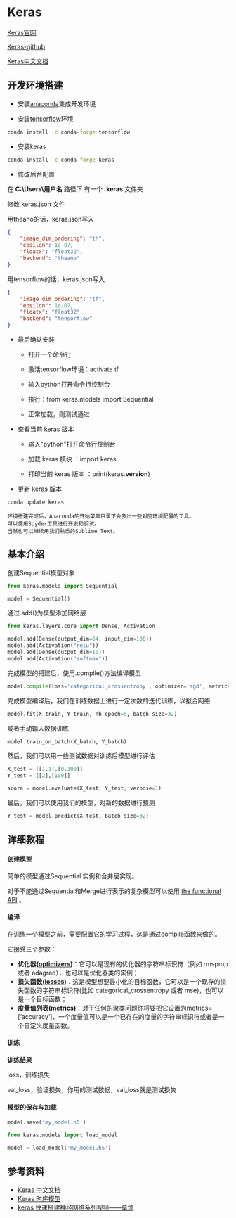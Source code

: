 # Keras

[Keras官网](https://keras.io/)

[Keras-github](https://github.com/fchollet/keras)

[Keras中文文档](http://keras-cn.readthedocs.io/en/latest/)

## 开发环境搭建

- 安装[anaconda](/机器学习/Anaconda.md)集成开发环境

- 安装[tensorflow](/机器学习/TensorFlow.md)环境

```cmd
conda install -c conda-forge tensorflow
```

- 安装keras

```cmd
conda install -c conda-forge keras
```

- 修改后台配置

在 **C:\Users\用户名** 路径下 有一个 **.keras** 文件夹 

修改 keras.json 文件

用theano的话，keras.json写入

```json
{
    "image_dim_ordering": "th", 
    "epsilon": 1e-07, 
    "floatx": "float32", 
    "backend": "theano"
}
```

用tensorflow的话，keras.json写入

```json
{
    "image_dim_ordering": "tf", 
    "epsilon": 1e-07, 
    "floatx": "float32", 
    "backend": "tensorflow"
}
```

- 最后确认安装

	- 打开一个命令行

	- 激活tensorflow环境：activate tf

	- 输入python打开命令行控制台

	- 执行：from keras.models import Sequential

	- 正常加载，则测试通过


- 查看当前 keras 版本

	- 输入"python"打开命令行控制台

	- 加载 keras 模块	：import keras

	- 打印当前 keras 版本	：print(keras.__version__)	


- 更新 keras 版本

```cmd
conda update keras
```


```
环境搭建完成后，Anaconda的开始菜单目录下会多出一些对应环境配置的工具。
可以使用Spyder工具进行开发和调试。
当然也可以继续用我们熟悉的Sublime Text。
```


## 基本介绍

创建Sequential模型对象

```python
from keras.models import Sequential

model = Sequential()
```

通过.add()为模型添加网络层

```python
from keras.layers.core import Dense, Activation

model.add(Dense(output_dim=64, input_dim=100))
model.add(Activation("relu"))
model.add(Dense(output_dim=10))
model.add(Activation("softmax"))
```

完成模型的搭建后，使用.compile()方法编译模型

```python
model.compile(loss='categorical_crossentropy', optimizer='sgd', metrics=['accuracy'])
```

完成模型编译后，我们在训练数据上进行一定次数的迭代训练，以拟合网络

```python
model.fit(X_train, Y_train, nb_epoch=5, batch_size=32)
```

或者手动输入数据训练

```python
model.train_on_batch(X_batch, Y_batch)
```

然后，我们可以用一些测试数据对训练后模型进行评估

```python
X_test = [[1,1],[0,100]]
Y_test = [[2],[100]]

score = model.evaluate(X_test, Y_test, verbose=1)
```

最后，我们可以使用我们的模型，对新的数据进行预测

```python
Y_test = model.predict(X_test, batch_size=32)
```

## 详细教程

#### 创建模型

简单的模型通过Sequential 实例和合并层实现。

对于不能通过Sequential和Merge进行表示的复杂模型可以使用 [the functional API](https://keras.io/getting-started/functional-api-guide/) 。

#### 编译

在训练一个模型之前，需要配置它的学习过程，这是通过compile函数来做的。

它接受三个参数：

- **优化器([optimizers](https://keras.io/optimizers/))**：它可以是现有的优化器的字符串标识符（例如 rmsprop 或者 adagrad），也可以是优化器类的实例；
- **损失函数([losses](https://keras.io/losses/))**：这是模型想要最小化的目标函数，它可以是一个现存的损失函数的字符串标识符(比如 categorical_crossentropy 或者 mse)，也可以是一个目标函数；
- **度量值列表([metrics](https://keras.io/metrics/))**：对于任何的聚类问题你将要把它设置为metrics=[‘accuracy’]，一个度量值可以是一个已存在的度量的字符串标识符或者是一个自定义度量函数。


#### 训练

**训练结果**

loss，训练损失

val_loss，验证损失，你用的测试数据，val_loss就是测试损失

#### 模型的保存与加载

```python
model.save('my_model.h5')
```

```python
from keras.models import load_model

model = load_model('my_model.h5')
```


## 参考资料

- [Keras 中文文档](http://keras-cn.readthedocs.io/en/latest/)
- [Keras 时序模型](http://blog.csdn.net/thinking_boy1992/article/details/53207177)
- [keras 快速搭建神经网络系列视频——莫烦](https://morvanzhou.github.io/tutorials/machine-learning/keras/)